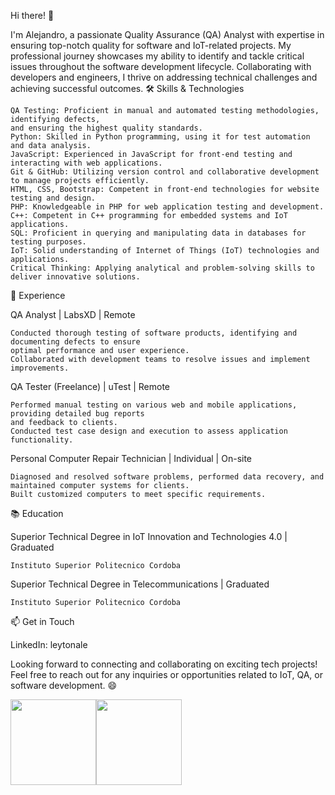 Hi there! 👋

I'm Alejandro, a passionate Quality Assurance (QA) Analyst with expertise in ensuring top-notch quality for software and IoT-related projects. My professional journey showcases my ability to identify and tackle critical issues throughout the software development lifecycle. Collaborating with developers and engineers, I thrive on addressing technical challenges and achieving successful outcomes.
🛠️ Skills & Technologies

    QA Testing: Proficient in manual and automated testing methodologies, identifying defects,
    and ensuring the highest quality standards.
    Python: Skilled in Python programming, using it for test automation and data analysis.
    JavaScript: Experienced in JavaScript for front-end testing and interacting with web applications.
    Git & GitHub: Utilizing version control and collaborative development to manage projects efficiently.
    HTML, CSS, Bootstrap: Competent in front-end technologies for website testing and design.
    PHP: Knowledgeable in PHP for web application testing and development.
    C++: Competent in C++ programming for embedded systems and IoT applications.
    SQL: Proficient in querying and manipulating data in databases for testing purposes.
    IoT: Solid understanding of Internet of Things (IoT) technologies and applications.
    Critical Thinking: Applying analytical and problem-solving skills to deliver innovative solutions.

💼 Experience

QA Analyst | LabsXD | Remote

    Conducted thorough testing of software products, identifying and documenting defects to ensure 
    optimal performance and user experience.
    Collaborated with development teams to resolve issues and implement improvements.

QA Tester (Freelance) | uTest | Remote

    Performed manual testing on various web and mobile applications, providing detailed bug reports 
    and feedback to clients.
    Conducted test case design and execution to assess application functionality.

Personal Computer Repair Technician | Individual | On-site

    Diagnosed and resolved software problems, performed data recovery, and maintained computer systems for clients.
    Built customized computers to meet specific requirements.

📚 Education

Superior Technical Degree in IoT Innovation and Technologies 4.0 | Graduated

    Instituto Superior Politecnico Cordoba

Superior Technical Degree in Telecommunications | Graduated

    Instituto Superior Politecnico Cordoba

📫 Get in Touch

LinkedIn: leytonale

Looking forward to connecting and collaborating on exciting tech projects! Feel free to reach out for any inquiries or opportunities related to IoT, QA, or software development. 😄


<img height="137px" src="https://github-readme-stats.vercel.app/api?username=leytonale&hide_title=true&hide_border=true&show_icons=true&include_all_commits=true&count_private=true&line_height=21&text_color=000&icon_color=000&bg_color=0,ea6161,ffc64d,fffc4d,52fa5a&theme=graywhite" /><!-- wi*quL3fcV --><img height="137px" src="https://github-readme-stats.vercel.app/api/top-langs/?username=leytonale&hide=html&hide_title=true&hide_border=true&layout=compact&langs_count=6&exclude_repo=comp426,Redventures-Movie-Quotes&text_color=000&icon_color=fff&bg_color=0,52fa5a,4dfcff,c64dff&theme=graywhite" />
